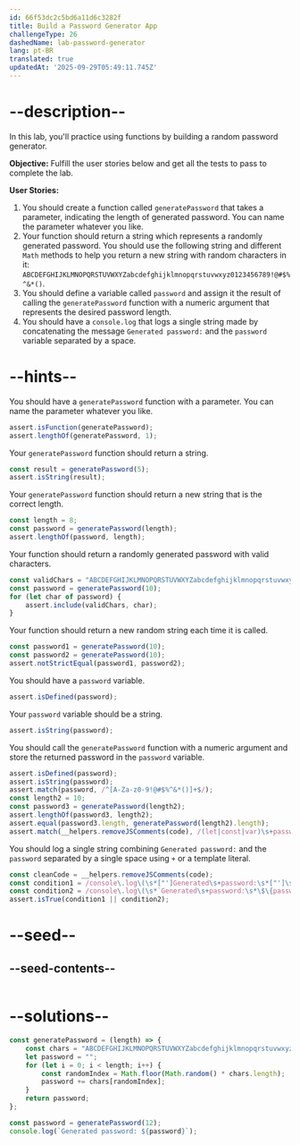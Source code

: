 ```yaml
---
id: 66f53dc2c5bd6a11d6c3282f
title: Build a Password Generator App
challengeType: 26
dashedName: lab-password-generator
lang: pt-BR
translated: true
updatedAt: '2025-09-29T05:49:11.745Z'
---
```


# --description--

In this lab, you'll practice using functions by building a random password generator.

**Objective:** Fulfill the user stories below and get all the tests to pass to complete the lab.

**User Stories:**

1. You should create a function called `generatePassword` that takes a parameter, indicating the length of generated password. You can name the parameter whatever you like.
2. Your function should return a string which represents a randomly generated password. You should use the following string and different `Math` methods to help you return a new string with random characters in it: `ABCDEFGHIJKLMNOPQRSTUVWXYZabcdefghijklmnopqrstuvwxyz0123456789!@#$%^&*()`.
3. You should define a variable called `password` and assign it the result of calling the `generatePassword` function with a numeric argument that represents the desired password length.
4. You should have a `console.log` that logs a single string made by concatenating the message `Generated password:` and the `password` variable separated by a space.

# --hints--

You should have a `generatePassword` function with a parameter. You can name the parameter whatever you like.

```js
assert.isFunction(generatePassword);
assert.lengthOf(generatePassword, 1);
```

Your `generatePassword` function should return a string.

```js
const result = generatePassword(5);
assert.isString(result);
```

Your `generatePassword` function should return a new string that is the correct length.

```js
const length = 8;
const password = generatePassword(length);
assert.lengthOf(password, length);
```

Your function should return a randomly generated password with valid characters.

```js
const validChars = "ABCDEFGHIJKLMNOPQRSTUVWXYZabcdefghijklmnopqrstuvwxyz0123456789!@#$%^&*()";
const password = generatePassword(10);
for (let char of password) {
    assert.include(validChars, char);
}
```

Your function should return a new random string each time it is called.

```js
const password1 = generatePassword(10);
const password2 = generatePassword(10);
assert.notStrictEqual(password1, password2);
```

You should have a `password` variable.

```js
assert.isDefined(password);
```

Your `password` variable should be a string.

```js
assert.isString(password);
```

You should call the `generatePassword` function with a numeric argument and store the returned password in the `password` variable.

```js
assert.isDefined(password);
assert.isString(password);
assert.match(password, /^[A-Za-z0-9!@#$%^&*()]+$/);
const length2 = 10;
const password3 = generatePassword(length2);
assert.lengthOf(password3, length2);
assert.equal(password3.length, generatePassword(length2).length);
assert.match(__helpers.removeJSComments(code), /(let|const|var)\s+password\s*=\s*generatePassword\(\d+\)\;?/);
```

You should log a single string combining `Generated password:` and the `password` separated by a single space using `+` or a template literal.

```js
const cleanCode = __helpers.removeJSComments(code);
const condition1 = /console\.log\(\s*["']Generated\s+password:\s*["']\s*\+\s*password\s*\);?/gm.test(cleanCode);
const condition2 = /console\.log\(\s*`Generated\s+password:\s*\$\{password\}`\s*\);?/gm.test(cleanCode);
assert.isTrue(condition1 || condition2);
```

# --seed--

## --seed-contents--

```js

```

# --solutions--

```js
const generatePassword = (length) => {
    const chars = "ABCDEFGHIJKLMNOPQRSTUVWXYZabcdefghijklmnopqrstuvwxyz0123456789!@#$%^&*()";
    let password = "";
    for (let i = 0; i < length; i++) {
        const randomIndex = Math.floor(Math.random() * chars.length);
        password += chars[randomIndex];
    }
    return password;
};

const password = generatePassword(12);
console.log(`Generated password: ${password}`);
```
